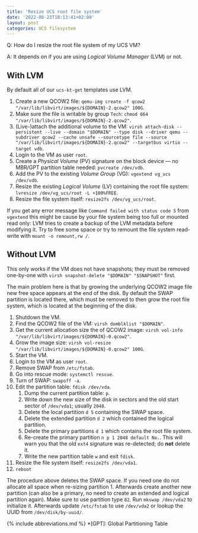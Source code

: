 ```yaml
---
title: 'Resize UCS root file system'
date: '2022-08-23T18:13:41+02:00'
layout: post
categories: UCS filesystem
---
```


Q: How do I resize the root file system of my UCS VM?

A: It depends on if you are using *Logical Volume Manager* (LVM) or not.

## With LVM

By default all of our `ucs-kt-get` templates use LVM.

1. Create a new QCOW2 file: `qemu-img create -f qcow2 "/var/lib/libvirt/images/${DOMAIN}-2.qcow2" 100G`.
2. Make sure the file is writable by group `Tech`: `chmod 664 "/var/lib/libvirt/images/${DOMAIN}-2.qcow2"`.
3. (Live-)attach the additional volume to the VM: `virsh attach-disk --persistent --live --domain "$DOMAIN" --type disk --driver qemu --subdriver qcow2 --cache unsafe --sourcetype file --source "/var/lib/libvirt/images/${DOMAIN}-2.qcow2" --targetbus virtio --target vdb`.
4. Login to the VM as user `root`.
5. Create a *Physical Volume* (PV) signature on the block device — no MBR/GPT partition table needed: `pvcreate /dev/vdb`.
6. Add the PV to the existing *Volume Group* (VG): `vgextend vg_ucs /dev/vdb`.
7. Resize the existing *Logical Volume* (LV) containing the root file system: `lvresize /dev/vg_ucs/root -L +100%FREE`.
8. Resize the file system itself: `resize2fs /dev/vg_ucs/root`.

If you get any error message like `Command failed with status code 5` from `vgextend` this might be cause by your file system being too full or mounted read only: LVM tries to create a backup of the LVM metadata before modifying it. Try to free some space or try to remount the file system read-write with `mount -o remount,rw /`.

## Without LVM

This only works if the VM does not have snapshots; they must be removed one-by-one with `virsh snapshot-delete "$DOMAIN" "$SNAPSHOT"` first.

The main problem here is that by growing the underlying QCOW2 image file new free space appears at the end of the disk. By default the SWAP partition is located there, which must be removed to then grow the root file system, which is located at the beginning of the disk.

1. Shutdown the VM.
2. Find the QCOW2 file of the VM: `virsh domblklist "$DOMAIN"`.
3. Get the current allocation size the of QCOW2 image: `virsh vol-info "/var/lib/libvirt/images/${DOMAIN}-0.qcow2"`.
4. Grow the image size: `virsh vol-resize "/var/lib/libvirt/images/${DOMAIN}-0.qcow2" 100G`.
5. Start the VM.
6. Login to the VM as user `root`.
7. Remove SWAP from `/etc/fstab`.
8. Go into rescue mode: `systemctl rescue`.
9. Turn of SWAP: `swapoff -a`.
10. Edit the partition table: `fdisk /dev/vda`. 
    1. Dump the current partition table: `p`.
    2. Write down the new size of the disk in sectors and the old start sector of `/dev/vda1`; usually `2048`.
    3. Delete the local partition `d 5` containing the SWAP space.
    4. Delete the extended partition `d 2` which contained the logical partition.
    5. Delete the primary partitions `d 1` which contains the root file system.
    6. Re-create the primary partition `n p 1 2048 default No.`. This will warn you that the old `ext4` signature was re-detected; do **not** delete it.
    7. Write the new partition table `w` and exit `fdisk`.
11. Resize the file system itself: `resize2fs /dev/vda1`.
12. `reboot`

The procedure above deletes the SWAP space.
If you need one do not allocate all space when re-sizing partition 1.
Afterwards create another new partition (can also be a primary, no need to create an extended and logical partition again).
Make sure to use partition type `82`. Run `mkswap /dev/vda2` to initialize it.
Afterwards update `/etc/fstab` to use `/dev/vda2` or lookup the UUID from `/dev/disk/by-uuid/`.

{% include abbreviations.md %}
*[GPT]: Global Partitioning Table
